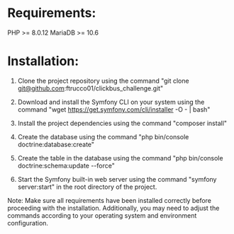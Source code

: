 # Requirements:

PHP >= 8.0.12
MariaDB >= 10.6

# Installation:

1. Clone the project repository using the command "git clone git@github.com:ftrucco01/clickbus_challenge.git"

2. Download and install the Symfony CLI on your system using the command "wget https://get.symfony.com/cli/installer -O - | bash"

3. Install the project dependencies using the command "composer install"

4. Create the database using the command "php bin/console doctrine:database:create"

5. Create the table in the database using the command "php bin/console doctrine:schema:update --force"

6. Start the Symfony built-in web server using the command "symfony server:start" in the root directory of the project.

Note: Make sure all requirements have been installed correctly before proceeding with the installation. Additionally, you may need to adjust the commands according to your operating system and environment configuration.